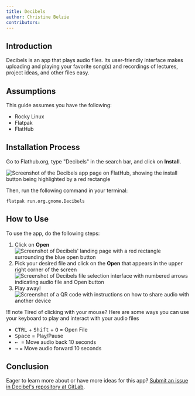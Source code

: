 ```yaml
---
title: Decibels
author: Christine Belzie
contributors: 
---
```


## Introduction

Decibels is an app that plays audio files. Its user-friendly interface makes uploading and playing your favorite song(s) and recordings of lectures, project ideas, and other files easy.

## Assumptions

This guide assumes you have the following:

- Rocky Linux
- Flatpak
- FlatHub

## Installation Process

Go to Flathub.org, type "Decibels" in the search bar, and click on **Install**.

![Screenshot of the Decibels app page on FlatHub, showing the install button being highlighted by a red rectangle](/gnome/images/01_decibels_01.png)

Then, run the following command in your terminal:

`flatpak run.org.gnome.Decibels`

## How to Use

To use the app, do the following steps:

1. Click on **Open**
![Screenshot of Decibels' landing page with a red rectangle surrounding the blue open button](/gnome/images/02_decibels.png)
1. Pick your desired file and click on the **Open** that appears in the upper right corner of the screen
![Screenshot of Decibels file selection interface with numbered arrows indicating audio file and Open button](/gnome/images/03_decibels.png)
1. Play away!
![Screenshot of a QR code with instructions on how to share audio with another device](/gnome/images/audio-sharing_02.png)

!!! note
Tired of clicking with your mouse? Here are some ways you can use your keyboard to play and interact with your audio files

- <kbd>CTRL</kbd> + <kbd>Shift</kbd>  + <kbd>O</kbd> = Open File
- <kbd>Space</kbd> = Play/Pause
- <kbd>← </kbd> = Move audio back 10 seconds
- <kbd>→</kbd> = Move audio forward 10 seconds

## Conclusion

Eager to learn more about or have more ideas for this app? [Submit an issue in Decibel's repository at GitLab](https://gitlab.gnome.org/GNOME/Incubator/decibels/-/issues).
